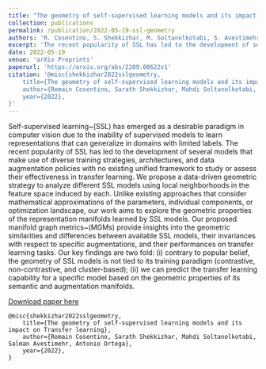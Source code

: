 ```yaml
---
title: "The geometry of self-supervised learning models and its impact on Transfer learning"
collection: publications
permalink: /publication/2022-05-19-ssl-geometry
authors: 'R. Cosentino, S. Shekkizhar, M. Soltanolkotabi, S. Avestimehr, A. Ortega'
excerpt: 'The recent popularity of SSL has led to the development of several models that make use of diverse training strategies, architectures, and data augmentation policies with no existing unified framework to study or assess their effectiveness in transfer learning.'
date: 2022-05-19
venue: 'arXiv Preprints'
paperurl: 'https://arxiv.org/abs/2209.08622v1'
citation: '@misc{shekkizhar2022sslgeometry,
    title={The geometry of self-supervised learning models and its impact on Transfer learning},
    author={Romain Cosentino, Sarath Shekkizhar, Mahdi Soltanolkotabi, Salman Avestimehr, Antonio Ortega},
    year={2022},
}'
---
```

Self-supervised learning~(SSL) has emerged as a desirable paradigm in computer vision due to the inability of supervised models to learn representations that can generalize in domains with limited labels. The recent popularity of SSL has led to the development of several models that make use of diverse training strategies, architectures, and data augmentation policies with no existing unified framework to study or assess their effectiveness in transfer learning.
We propose a data-driven geometric strategy to analyze different SSL models using local neighborhoods in the feature space induced by each. Unlike existing approaches that consider mathematical approximations of the parameters, individual components, or optimization landscape, our work aims to explore the geometric properties of the representation manifolds learned by SSL models.
Our proposed manifold graph metrics~(MGMs) provide insights into the geometric similarities and differences between available SSL models, their invariances with respect to specific augmentations, and their performances on transfer learning tasks. Our key findings are two fold: (i) contrary to popular belief, the geometry of SSL models is not tied to its training paradigm (contrastive, non-contrastive, and cluster-based); (ii) we can predict the transfer learning capability for a specific model based on the geometric properties of its semantic and augmentation manifolds.

[Download paper here](https://arxiv.org/abs/2209.08622v1)

```
@misc{shekkizhar2022sslgeometry,
    title={The geometry of self-supervised learning models and its impact on Transfer learning},
    author={Romain Cosentino, Sarath Shekkizhar, Mahdi Soltanolkotabi, Salman Avestimehr, Antonio Ortega},
    year={2022},
}
```